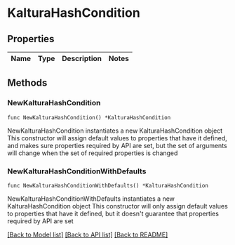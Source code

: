 # KalturaHashCondition

## Properties

Name | Type | Description | Notes
------------ | ------------- | ------------- | -------------

## Methods

### NewKalturaHashCondition

`func NewKalturaHashCondition() *KalturaHashCondition`

NewKalturaHashCondition instantiates a new KalturaHashCondition object
This constructor will assign default values to properties that have it defined,
and makes sure properties required by API are set, but the set of arguments
will change when the set of required properties is changed

### NewKalturaHashConditionWithDefaults

`func NewKalturaHashConditionWithDefaults() *KalturaHashCondition`

NewKalturaHashConditionWithDefaults instantiates a new KalturaHashCondition object
This constructor will only assign default values to properties that have it defined,
but it doesn't guarantee that properties required by API are set


[[Back to Model list]](../README.md#documentation-for-models) [[Back to API list]](../README.md#documentation-for-api-endpoints) [[Back to README]](../README.md)


